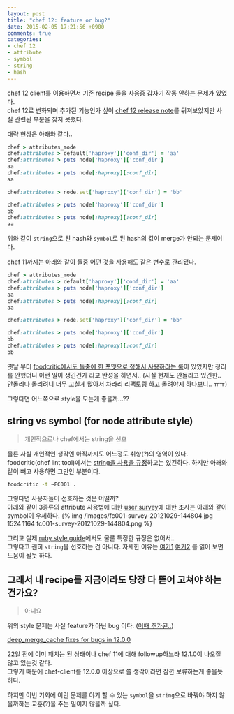 ```yaml
---
layout: post
title: "chef 12: feature or bug?"
date: 2015-02-05 17:21:56 +0900
comments: true
categories: 
- chef 12
- attribute
- symbol
- string
- hash
---
```


chef 12 client를 이용하면서 기존 recipe 들을 사용중 갑자기 작동 안하는 문제가 있었다.   
chef 12로 변화되며 추가된 기능인가 싶어 [chef 12 release note](https://docs.chef.io/release_notes.html)를 뒤져보았지만 사실 관련된 부분을 찾지 못했다.

대략 현상은 아래와 같다..

``` ruby chef12
chef > attributes_mode
chef:attributes > default['haproxy']['conf_dir'] = 'aa'
chef:attributes > puts node['haproxy']['conf_dir']
aa
chef:attributes > puts node[:haproxy][:conf_dir]
aa

chef:attributes > node.set['haproxy']['conf_dir'] = 'bb'

chef:attributes > puts node['haproxy']['conf_dir']
bb
chef:attributes > puts node[:haproxy][:conf_dir]
aa
```

위와 같이 `string`으로 된 hash와 `symbol`로 된 hash의 값이 merge가 안되는 문제이다.

chef 11까지는 아래와 같이 둘중 어떤 것을 사용해도 같은 변수로 관리됐다.


``` ruby chef11
chef > attributes_mode
chef:attributes > default['haproxy']['conf_dir'] = 'aa'
chef:attributes > puts node['haproxy']['conf_dir']
aa
chef:attributes > puts node[:haproxy][:conf_dir]
aa

chef:attributes > node.set['haproxy']['conf_dir'] = 'bb'

chef:attributes > puts node['haproxy']['conf_dir']
bb
chef:attributes > puts node[:haproxy][:conf_dir]
bb
```

옛날 부터 [foodcritic에서도 둘중에 한 포맷으로 정해서 사용하라는 룰](http://www.foodcritic.io/#FC019)이 있었지만 정리를 안했더니 이런 일이 생긴건가 라고 반성을 하면서..
(사실 현재도 안돌리고 있긴한.. 안돌리다 돌리려니 너무 고칠게 많아서 차라리 리팩토링 하고 돌려야지 하다보니.. ㅠㅠ)

그렇다면 어느쪽으로 style을 모는게 좋을까...??

## string vs symbol (for node attribute style)

> 개인적으로나 chef에서는 string을 선호

물론 사실 개인적인 생각엔 아직까지도 어느정도 취향(?)의 영역이 있다. 
foodcritic(chef lint tool)에서는 [string을 사용을 규정](http://www.foodcritic.io/#FC001)하고는 있긴하다.
하지만 아래와 같이 빼고 사용하면 그만인 부분이다.

``` bash rule FC001
foodcritic -t ~FC001 .
```

그렇다면 사용자들이 선호하는 것은 어떨까?   
아래와 같이 3종류의 attribute 사용법에 대한 [user survey](https://www.evernote.com/shard/s5/sh/1fc5a0c9-bdd0-44f4-8f5a-ed2ddc9d2cfd/a13f36acd7cfa2a468f7829e5549209f)에 대한 조사는 아래와 같이 symbol이 우세하다.
{% img /images/fc001-survey-20121029-144804.jpg 1524 1164 fc001-survey-20121029-144804.png %}

그리고 실제 [ruby style guide](https://github.com/bbatsov/ruby-style-guide)에서도 물론 특정한 규정은 없어서..   
그렇다고 괜히 `string`을 선호하는 건 아니다. 자세한 이유는 [여기1](https://github.com/acrmp/foodcritic/issues/1) [여기2](https://github.com/acrmp/foodcritic/issues/86) 를 읽어 보면 도움이 될듯 하다. 

## 그래서 내 recipe를 지금이라도 당장 다 뜯어 고쳐야 하는건가요?

> 아니요

위의 style 문제는 사실 feature가 아닌 bug 이다. ([이때 추가된..](https://github.com/chef/chef/commit/097d5eb1bf4b3cbcc9bfc937c5e3441dee5c9f5c))

[deep_merge_cache fixes for bugs in 12.0.0](https://github.com/chef/chef/pull/2753)

22일 전에 이미 패치는 된 상태이나 chef 11에 대해 followup하느라 12.1.0이 나오질 않고 있는것 같다.   
그렇기 때문에 chef-client를 12.0.0 이상으로 쓸 생각이라면 잠깐 보류하는게 좋을듯 하다.   


하지만 이번 기회에 이런 문제를 야기 할 수 있는 `symbol`을 `string`으로 바꿔야 하지 않을까하는 교훈(?)을 주는 일이지 않을까 싶다.   
